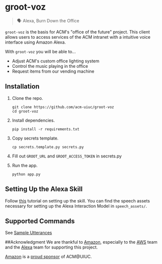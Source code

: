 # groot-voz
> 🗣 Alexa, Burn Down the Office

`groot-voz` is the basis for ACM's "office of the future" project. This client allows users to access services of the ACM intranet with a intuitive voice interface using Amazon Alexa.

With `groot-voz` you will be able to...

* Adjust ACM's custom office lighting system
* Control the music playing in the office
* Request items from our vending machine

## Installation

1. Clone the repo.

    ```
    git clone https://github.com/acm-uiuc/groot-voz
    cd groot-voz
    ```

2. Install dependencies.

    ```
    pip install -r requirements.txt
    ```

3. Copy secrets template.

    ```
    cp secrets.template.py secrets.py
    ```

4. Fill out `GROOT_URL` and `GROOT_ACCESS_TOKEN` in secrets.py
5. Run the app.

    ```
    python app.py
    ```

## Setting Up the Alexa Skill
Follow [this](https://developer.amazon.com/blogs/post/Tx14R0IYYGH3SKT/Flask-Ask-A-New-Python-Framework-for-Rapid-Alexa-Skills-Kit-Development) tutorial on setting up the skill. You can find the speech assets necessary for setting up the Alexa Interaction Model in `speech_assets/`.

## Supported Commands
See [Sample Utterances](speech_assets/SampleUtterances.txt)


##Acknowledgment
We are thankful to [Amazon](https://github.com/amzn), especially to the [AWS](https://github.com/aws) team and the [Alexa](https://github.com/alexa) team for supporting this project.

[Amazon](https://www.amazon.com/) is a [proud sponsor](https://acm.illinois.edu/sponsors/sponsors_list) of ACM@UIUC. 
